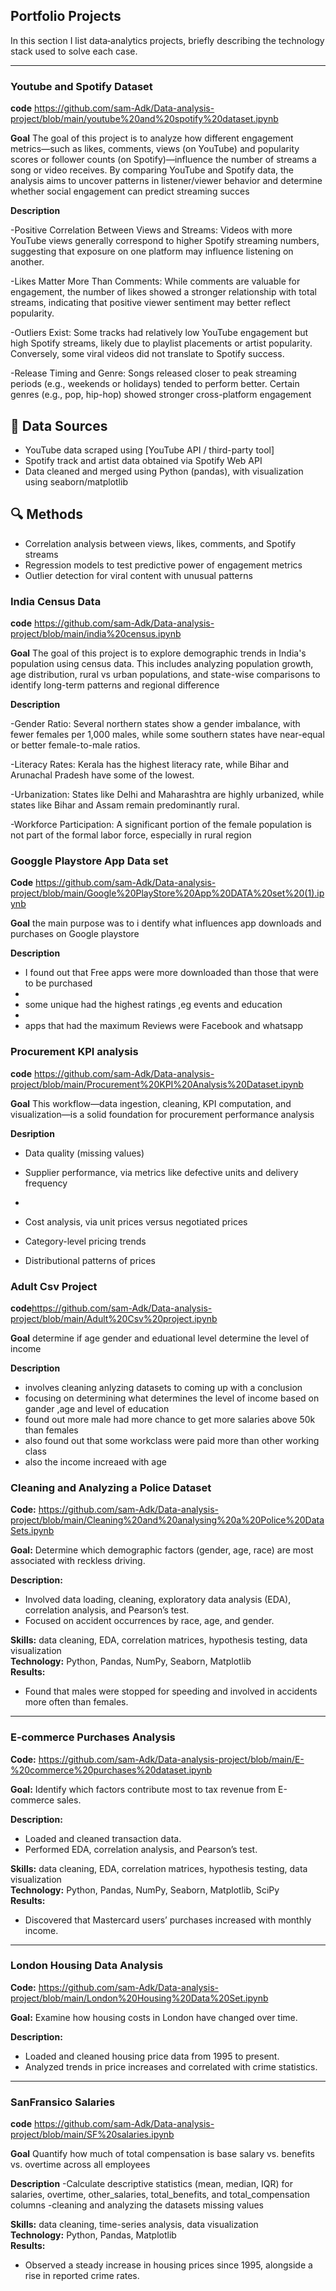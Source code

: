 
## Portfolio Projects

In this section I list data‐analytics projects, briefly describing the technology stack used to solve each case.

---

### Youtube  and Spotify Dataset

**code** https://github.com/sam-Adk/Data-analysis-project/blob/main/youtube%20and%20spotify%20dataset.ipynb


**Goal**  The goal of this project is to analyze how different engagement metrics—such as likes, comments, views (on YouTube) and popularity scores or follower counts (on Spotify)—influence the number of streams a song or video receives. By comparing YouTube and Spotify data, the analysis aims to uncover patterns in listener/viewer behavior and determine whether social engagement can predict streaming succes

**Description**  

-Positive Correlation Between Views and Streams: Videos with more YouTube views generally correspond to higher Spotify streaming numbers, suggesting that exposure on one platform may influence listening on another.

-Likes Matter More Than Comments: While comments are valuable for engagement, the number of likes showed a stronger relationship with total streams, indicating that positive viewer sentiment may better reflect popularity.

-Outliers Exist: Some tracks had relatively low YouTube engagement but high Spotify streams, likely due to playlist placements or artist popularity. Conversely, some viral videos did not translate to Spotify success.

-Release Timing and Genre: Songs released closer to peak streaming periods (e.g., weekends or holidays) tended to perform better. Certain genres (e.g., pop, hip-hop) showed stronger cross-platform engagement

## 📁 Data Sources

- YouTube data scraped using [YouTube API / third-party tool]
- Spotify track and artist data obtained via Spotify Web API
- Data cleaned and merged using Python (pandas), with visualization using seaborn/matplotlib

## 🔍 Methods

- Correlation analysis between views, likes, comments, and Spotify streams
- Regression models to test predictive power of engagement metrics
- Outlier detection for viral content with unusual patterns











### India Census Data


**code** https://github.com/sam-Adk/Data-analysis-project/blob/main/india%20census.ipynb

**Goal** The goal of this project is to explore demographic trends in India's population using census data. This includes analyzing population growth, age distribution, rural vs urban populations, and state-wise comparisons to identify long-term patterns and regional difference

**Description** 


-Gender Ratio: Several northern states show a gender imbalance, with fewer females per 1,000 males, while some southern states have near-equal or better female-to-male ratios.

-Literacy Rates: Kerala has the highest literacy rate, while Bihar and Arunachal Pradesh have some of the lowest.

-Urbanization: States like Delhi and Maharashtra are highly urbanized, while states like Bihar and Assam remain predominantly rural.

-Workforce Participation: A significant portion of the female population is not part of the formal labor force, especially in rural region












### Googgle Playstore App Data set

**Code** https://github.com/sam-Adk/Data-analysis-project/blob/main/Google%20PlayStore%20App%20DATA%20set%20(1).ipynb

**Goal** the main purpose was to i dentify what influences app downloads and purchases on Google playstore

**Description**

- I found out that Free apps were more downloaded than those that were to be purchased
- 
- some unique had the highest ratings ,eg events and education
- 
- apps that had the maximum Reviews were Facebook and whatsapp
  
### Procurement KPI analysis

**code** https://github.com/sam-Adk/Data-analysis-project/blob/main/Procurement%20KPI%20Analysis%20Dataset.ipynb

**Goal** This workflow—data ingestion, cleaning, KPI computation, and visualization—is a solid foundation for procurement performance analysis

**Desription**

- Data quality (missing values)

- Supplier performance, via metrics like defective units and delivery frequency
- 
- Cost analysis, via unit prices versus negotiated prices

- Category-level pricing trends

- Distributional patterns of prices



### Adult Csv Project

**code**https://github.com/sam-Adk/Data-analysis-project/blob/main/Adult%20Csv%20project.ipynb

**Goal** determine if age gender and eduational level determine the level of income

**Description**
- involves cleaning anlyzing datasets to coming up with a conclusion
- focusing on determining what determines the level of income based on gander ,age and level of education
- found out  more male  had more chance to get more salaries above 50k than females
- also found out that some workclass were paid more than other working class
- also the income increaed with age


### Cleaning and Analyzing a Police Dataset

**Code:** https://github.com/sam-Adk/Data-analysis-project/blob/main/Cleaning%20and%20analysing%20a%20Police%20DataSets.ipynb

**Goal:** Determine which demographic factors (gender, age, race) are most associated with reckless driving.

**Description:**  
- Involved data loading, cleaning, exploratory data analysis (EDA), correlation analysis, and Pearson’s test.  
- Focused on accident occurrences by race, age, and gender.

**Skills:** data cleaning, EDA, correlation matrices, hypothesis testing, data visualization  
**Technology:** Python, Pandas, NumPy, Seaborn, Matplotlib  
**Results:**  
- Found that males were stopped for speeding and involved in accidents more often than females.

---

### E-commerce Purchases Analysis

**Code:** https://github.com/sam-Adk/Data-analysis-project/blob/main/E-%20commerce%20purchases%20dataset.ipynb

**Goal:** Identify which factors contribute most to tax revenue from E-commerce sales.

**Description:**  
- Loaded and cleaned transaction data.  
- Performed EDA, correlation analysis, and Pearson’s test.

**Skills:** data cleaning, EDA, correlation matrices, hypothesis testing, data visualization  
**Technology:** Python, Pandas, NumPy, Seaborn, Matplotlib, SciPy  
**Results:**  
- Discovered that Mastercard users’ purchases increased with monthly income.

---

### London Housing Data Analysis

**Code:**   https://github.com/sam-Adk/Data-analysis-project/blob/main/London%20Housing%20Data%20Set.ipynb

**Goal:** Examine how housing costs in London have changed over time.

**Description:**  
- Loaded and cleaned housing price data from 1995 to present.  
- Analyzed trends in price increases and correlated with crime statistics.


---

### SanFransico Salaries

**code** https://github.com/sam-Adk/Data-analysis-project/blob/main/SF%20salaries.ipynb

**Goal**  Quantify how much of total compensation is base salary vs. benefits vs. overtime across all employees

**Description**
-Calculate descriptive statistics (mean, median, IQR) for salaries, overtime, other_salaries, total_benefits, and total_compensation columns 
-cleaning and analyzing the datasets missing values
















**Skills:** data cleaning, time-series analysis, data visualization  
**Technology:** Python, Pandas, Matplotlib  
**Results:**  
- Observed a steady increase in housing prices since 1995, alongside a rise in reported crime rates.
